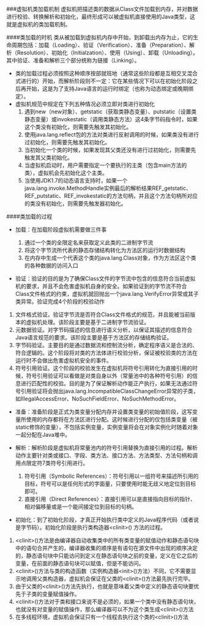 ###虚拟机类加载机制
虚拟机把描述类的数据从Class文件加载到内存，并对数据进行校验、转换解析和初始化，最终形成可以被虚拟机直接使用的Java类型，这就是虚拟机的类加载机制。

####类加载的时机
类从被加载到虚拟机内存中开始，到卸载出内存为止，它的生命周期包括：加载（Loading）、验证（Verification）、准备（Preparation）、解析（Resolution）、初始化（Initialzation）、使用（Using）、卸载（Unloading）。其中验证、准备和解析三个部分统称为链接（Linking）。

* 类的加载过程必须按照这种顺序按部就班地（通常这些阶段都是互相交叉混合式进行的）开始，而解析阶段则不一定：它在某些情况下可以在初始化阶段之后再开始，这是为了支持Java语言的运行时绑定（也称为动态绑定或晚期绑定）。
* 虚拟机规范中规定在下列五种情况必须立即对类进行初始化
  1. 遇到new（new对象）、getstatic（获取类静态变量）、putstatic（设置类静态变量）或invokestatic（调用类静态方法）这4条字节码指令时，如果这个类没有初始化，则需要先触发其初始化。
  2. 使用java.lang.reflect包的方法对类进行反射调用的时候，如果类没有进行过初始化，则需要先触发其初始化。
  3. 当初始化一个类的时候，如果发现其父类还没有进行过初始化，则需要先触发其父类初始化。
  4. 当虚拟机启动时，用户需要指定一个要执行的主类（包含main方法的类），虚拟机会先初始化这个主类。
  5. 当使用JDK1.7的动态语言支持时，如果一个java.lang.invoke.MethodHandle实例最后的解析结果REF_getstatic、REF_putstatic、REF_invokestatic的方法句柄，并且这个方法句柄所对应的类没有初始化，则需要先触发器初始化。

####类加载的过程

* 加载：在加载阶段虚拟机需要做三件事
  1. 通过一个类的全限定名来获取定义此类的二进制字节流
  2. 将这个字节流所代表的静态存储结构转化为方法区的运行时数据结构
  3. 在内存中生成一个代表这个类的java.lang.Class对象，作为方法区这个类的各种数据的访问入口
  
* 验证：验证的目的是为了确保Class文件的字节流中包含的信息符合当前虚拟机的要求，并且不会危害虚拟机自身的安全。如果验证到的字节流不符合Class文件格式的约束，虚拟机就回抛出一个java.lang.VerifyError异常或其子类异常。验证完成4个阶段的校验动作
 1. 文件格式验证。验证字节流是否符合Class文件格式的规范，并且能被当前版本的虚拟机处理。该阶段主要是基于二进制字节流验证。
 2. 元数据验证。对字节码描述的信息进行语义分析，以保证其描述的信息符合Java语言规范的要求。该阶段主要是基于方法区的存储结构验证。
 3. 字节码验证。主要目的是通过数据流和控制流分析，确定程序语义是合法的、符合逻辑的。这个阶段将对类的方法体进行校验分析，保证被校验类的方法在运行时不会做出危害虚拟机安全的事件。
 4. 符号引用验证。这个阶段的校验发生在虚拟机将符号引用转化为直接引用的时候，符号引用验证可以看做是对类自身以外（常量池中的各种符号引用）的信息进行匹配性的校验。目的是为了保证解析动作能正产执行，如果无法通过符号引用验证将会抛出java.lang.IncompatibleClassChangeError异常的子类，如IllegalAccessError、NoSuchFieldError、NoSuchMethodError。

* 准备：准备阶段是正式为类变量分配内存并设置类变量的初始值阶段，这写变量所使用的内存都将在方法区进行分配。这时候进行分配的仅包括类变量（被static修饰的变量），不包括实例变量，实例变量将会在对象实例化时随着对象一起分配在Java堆中。

* 解析：解析阶段是虚拟机将常量池内的符号引用替换为直接引用的过程。解析动作主要针对类或接口、字段、类方法、接口方法、方法类型、方法句柄和调用点限定符7类符号引用进行。
  1. 符号引用（Symbolic References）：符号引用以一组符号来描述所引用的目标，符号可以是任何形式的字面量，只要使用时能无歧义地定位到目标即可。
  2. 直接引用（Direct References）：直接引用可以是直接指向目标的指针、相对偏移量或是一个能间接定位到目标的句柄。

* 初始化：到了初始化阶段，才真正开始执行类中定义的Java程序代码（或者说是字节码）。初始化阶段是执行类构造器\<clinit>() 方法的过程。
 1. \<clinit>()方法是由编译器自动收集类中的所有类变量的赋值动作和静态语句块中的语句合并产生的，编译器收集的顺序是有语句在源文件中出现的顺序决定的，静态语句块中只能访问到定义在静态语句块之前的变量，定义在它之后的变量，在前面的静态语句块可以赋值，但是不能访问。
 2. \<clinit>()方法与类的构造函数（实例构造器\<init>()方法）不同，它不需要显示地调用父类构造器，虚拟机会保证在父类的\<clinit>()方法最先执行完毕。
 3. 由于父类的\<clinit>()方法先执行，也就是意味着父类中定义的静态语句块要优先于子类的变量赋值操作。
 4. \<clinit>()方法对于类和接口来说不是必须的，如果一个类中没有静态语句块，也就没有对变量的赋值操作，那么编译器可以不为这个类生成\<clinit>()方法
 5. 在多线程环境，虚拟机会保证只有一个线程去执行这个类的\<clinit>()方法